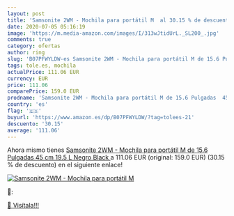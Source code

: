 ```yaml
---
layout: post
title: 'Samsonite 2WM - Mochila para portátil M  al 30.15 % de descuento'
date: 2020-07-05 05:16:19
image: 'https://m.media-amazon.com/images/I/313wJtidUrL._SL200_.jpg'
comments: true
category: ofertas
author: ring
slug: 'B07PFWYLDW-es Samsonite 2WM - Mochila para portátil M de 15.6 Pulgadas...'
tags: tole.es, mochila
actualPrice: 111.06 EUR
currency: EUR
price: 111.06
comparePrice: 159.0 EUR
prodname: 'Samsonite 2WM - Mochila para portátil M de 15.6 Pulgadas  45 cm  19.5 L  Negro  Black '
country: 'es'
flag: '🇪🇸'
buyurl: 'https://www.amazon.es/dp/B07PFWYLDW/?tag=tolees-21'
descuento: '30.15'
average: '111.06'
---
```


Ahora mismo tienes [Samsonite 2WM - Mochila para portátil M de 15.6 Pulgadas  45 cm  19.5 L  Negro  Black ](https://www.amazon.es/dp/B07PFWYLDW/?tag=tolees-21) a 111.06 EUR (original: 159.0 EUR) (30.15 %  de descuento) en el siguiente enlace!

[![Samsonite 2WM - Mochila para portátil M ](https://m.media-amazon.com/images/I/313wJtidUrL._SL200_.jpg)](https://www.amazon.es/dp/B07PFWYLDW/?tag=tolees-21)

🔎:


[🛒 Visítala!!!](https://www.amazon.es/dp/B07PFWYLDW/?tag=tolees-21)
